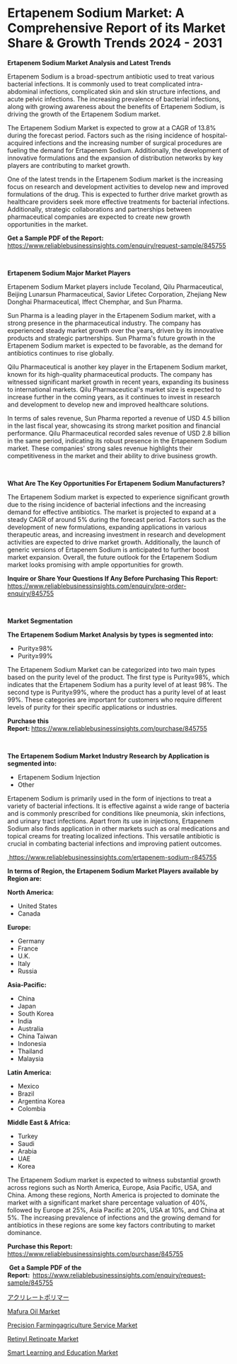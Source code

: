 <p><h1>Ertapenem Sodium Market: A Comprehensive Report of its Market Share & Growth Trends 2024 - 2031</h1></p><p><strong>Ertapenem Sodium Market Analysis and Latest Trends</strong></p>
<p><p>Ertapenem Sodium is a broad-spectrum antibiotic used to treat various bacterial infections. It is commonly used to treat complicated intra-abdominal infections, complicated skin and skin structure infections, and acute pelvic infections. The increasing prevalence of bacterial infections, along with growing awareness about the benefits of Ertapenem Sodium, is driving the growth of the Ertapenem Sodium market.</p><p>The Ertapenem Sodium Market is expected to grow at a CAGR of 13.8% during the forecast period. Factors such as the rising incidence of hospital-acquired infections and the increasing number of surgical procedures are fueling the demand for Ertapenem Sodium. Additionally, the development of innovative formulations and the expansion of distribution networks by key players are contributing to market growth.</p><p>One of the latest trends in the Ertapenem Sodium market is the increasing focus on research and development activities to develop new and improved formulations of the drug. This is expected to further drive market growth as healthcare providers seek more effective treatments for bacterial infections. Additionally, strategic collaborations and partnerships between pharmaceutical companies are expected to create new growth opportunities in the market.</p></p>
<p><strong>Get a Sample PDF of the Report:&nbsp;</strong> <a href="https://www.reliablebusinessinsights.com/enquiry/request-sample/845755">https://www.reliablebusinessinsights.com/enquiry/request-sample/845755</a></p>
<p>&nbsp;</p>
<p><strong>Ertapenem Sodium Major Market Players</strong></p>
<p><p>Ertapenem Sodium Market players include Tecoland, Qilu Pharmaceutical, Beijing Lunarsun Pharmaceutical, Savior Lifetec Corporation, Zhejiang New Donghai Pharmaceutical, Iffect Chemphar, and Sun Pharma. </p><p>Sun Pharma is a leading player in the Ertapenem Sodium market, with a strong presence in the pharmaceutical industry. The company has experienced steady market growth over the years, driven by its innovative products and strategic partnerships. Sun Pharma's future growth in the Ertapenem Sodium market is expected to be favorable, as the demand for antibiotics continues to rise globally.</p><p>Qilu Pharmaceutical is another key player in the Ertapenem Sodium market, known for its high-quality pharmaceutical products. The company has witnessed significant market growth in recent years, expanding its business to international markets. Qilu Pharmaceutical's market size is expected to increase further in the coming years, as it continues to invest in research and development to develop new and improved healthcare solutions.</p><p>In terms of sales revenue, Sun Pharma reported a revenue of USD 4.5 billion in the last fiscal year, showcasing its strong market position and financial performance. Qilu Pharmaceutical recorded sales revenue of USD 2.8 billion in the same period, indicating its robust presence in the Ertapenem Sodium market. These companies' strong sales revenue highlights their competitiveness in the market and their ability to drive business growth.</p></p>
<p>&nbsp;</p>
<p><strong>What Are The Key Opportunities For Ertapenem Sodium Manufacturers?</strong></p>
<p><p>The Ertapenem Sodium market is expected to experience significant growth due to the rising incidence of bacterial infections and the increasing demand for effective antibiotics. The market is projected to expand at a steady CAGR of around 5% during the forecast period. Factors such as the development of new formulations, expanding applications in various therapeutic areas, and increasing investment in research and development activities are expected to drive market growth. Additionally, the launch of generic versions of Ertapenem Sodium is anticipated to further boost market expansion. Overall, the future outlook for the Ertapenem Sodium market looks promising with ample opportunities for growth.</p></p>
<p><strong>Inquire or Share Your Questions If Any Before Purchasing This Report:</strong> <a href="https://www.reliablebusinessinsights.com/enquiry/pre-order-enquiry/845755">https://www.reliablebusinessinsights.com/enquiry/pre-order-enquiry/845755</a></p>
<p>&nbsp;</p>
<p><strong>Market Segmentation</strong></p>
<p><strong>The Ertapenem Sodium Market Analysis by types is segmented into:</strong></p>
<p><ul><li>Purity≥98%</li><li>Purity≥99%</li></ul></p>
<p><p>The Ertapenem Sodium Market can be categorized into two main types based on the purity level of the product. The first type is Purity≥98%, which indicates that the Ertapenem Sodium has a purity level of at least 98%. The second type is Purity≥99%, where the product has a purity level of at least 99%. These categories are important for customers who require different levels of purity for their specific applications or industries.</p></p>
<p><strong>Purchase this Report:&nbsp;</strong><a href="https://www.reliablebusinessinsights.com/purchase/845755">https://www.reliablebusinessinsights.com/purchase/845755</a></p>
<p>&nbsp;</p>
<p><strong>The Ertapenem Sodium Market Industry Research by Application is segmented into:</strong></p>
<p><ul><li>Ertapenem Sodium Injection</li><li>Other</li></ul></p>
<p><p>Ertapenem Sodium is primarily used in the form of injections to treat a variety of bacterial infections. It is effective against a wide range of bacteria and is commonly prescribed for conditions like pneumonia, skin infections, and urinary tract infections. Apart from its use in injections, Ertapenem Sodium also finds application in other markets such as oral medications and topical creams for treating localized infections. This versatile antibiotic is crucial in combating bacterial infections and improving patient outcomes.</p></p>
<p><a href="https://www.reliablebusinessinsights.com/ertapenem-sodium-r845755">&nbsp;https://www.reliablebusinessinsights.com/ertapenem-sodium-r845755</a></p>
<p><strong>In terms of Region, the Ertapenem Sodium Market Players available by Region are:</strong></p>
<p>
    <p> <strong> North America: </strong>
        <ul>
            <li>United States</li>
            <li>Canada</li>
        </ul>
        </p> 
    <p> <strong> Europe: </strong>
        <ul>
            <li>Germany</li>
            <li>France</li>
            <li>U.K.</li>
            <li>Italy</li>
            <li>Russia</li>
        </ul>
        </p> 
    <p> <strong> Asia-Pacific: </strong>
        <ul>
            <li>China</li>
            <li>Japan</li>
            <li>South Korea</li>
            <li>India</li>
            <li>Australia</li>
            <li>China Taiwan</li>
            <li>Indonesia</li>
            <li>Thailand</li>
            <li>Malaysia</li>
        </ul>
        </p> 
    <p> <strong> Latin America: </strong>
        <ul>
            <li>Mexico</li>
            <li>Brazil</li>
            <li>Argentina Korea</li>
            <li>Colombia</li>
        </ul>
        </p> 
    <p> <strong> Middle East & Africa: </strong>
        <ul>
            <li>Turkey</li>
            <li>Saudi</li>
            <li>Arabia</li>
            <li>UAE</li>
            <li>Korea</li>
        </ul>
    </p>
    </p>
<p><p>The Ertapenem Sodium market is expected to witness substantial growth across regions such as North America, Europe, Asia Pacific, USA, and China. Among these regions, North America is projected to dominate the market with a significant market share percentage valuation of 40%, followed by Europe at 25%, Asia Pacific at 20%, USA at 10%, and China at 5%. The increasing prevalence of infections and the growing demand for antibiotics in these regions are some key factors contributing to market dominance.</p></p>
<p><strong>Purchase this Report: </strong><a href="https://www.reliablebusinessinsights.com/purchase/845755">https://www.reliablebusinessinsights.com/purchase/845755</a></p>
<p>&nbsp;<strong>Get a Sample PDF of the Report:&nbsp;&nbsp;</strong><a href="https://www.reliablebusinessinsights.com/enquiry/request-sample/845755">https://www.reliablebusinessinsights.com/enquiry/request-sample/845755</a></p>
<p><strong></strong></p>
<p><p><a href="https://medium.com/@charityrice70/2024%E5%B9%B4%E3%81%8B%E3%82%892031%E5%B9%B4%E3%81%AE%E6%9C%9F%E9%96%93%E3%81%AB%E4%BA%88%E6%B8%AC%E3%81%95%E3%82%8C%E3%82%8B%E3%82%A2%E3%82%AF%E3%83%AA%E3%83%AB%E9%85%B8%E3%82%A8%E3%82%B9%E3%83%86%E3%83%AB%E9%87%8D%E5%90%88%E4%BD%93%E5%B8%82%E5%A0%B4%E3%81%AE%E5%88%86%E6%9E%90%E3%81%A8%E3%82%B5%E3%82%A4%E3%82%BA%E4%BA%88%E6%B8%AC-7da0a4c3dc0a">アクリレートポリマー</a></p><p><a href="https://www.linkedin.com/pulse/mafura-oil-market-share-size-trends-industry-analysis-report-buyle?trackingId=f7gaaxV5tphmD6ObmsxFdQ%3D%3D">Mafura Oil Market</a></p><p><a href="https://github.com/dringals/Market-Research-Report-List-5/blob/main/precision-farmingagriculture-service-market.md">Precision Farmingagriculture Service Market</a></p><p><a href="https://www.linkedin.com/pulse/retinyl-retinoate-market-global-regional-analysis-2024--fedme?trackingId=RQ9FZPDbrdp7QtATwE2hvA%3D%3D">Retinyl Retinoate Market</a></p><p><a href="https://github.com/lbird53714/Market-Research-Report-List-5/blob/main/smart-learning-and-education-market.md">Smart Learning and Education Market</a></p></p>
